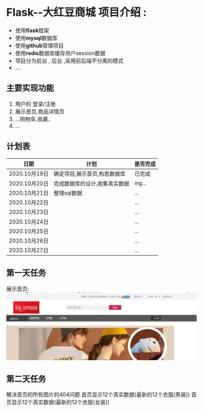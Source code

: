 # Flask--大红豆商城 项目介绍 :
- 使用**flask**框架
- 使用**mysql**数据库
- 使用**github**管理项目
- 使用**redis**数据库缓存用户session数据
- 项目分为前台 , 后台 ,采用前后端不分离的模式
- ....
## 主要实现功能
1. 用户的 登录/注册
2. 展示首页,商品详情页
3. ...购物车,收藏..
4. ...
## 计划表

|  日期   | 计划  |  是否完成|
|  ----  | ----  |   ----  | 
| 2020.10月19日  | 确定项目,展示首页,构思数据库| 已完成  |
| 2020.10月20日  | 完成数据库的设计,收集真实数据 |   ing...  |
| 2020.10月21日  | 整理sql数据 |   ...  |
| 2020.10月22日  |  |   ...  |
| 2020.10月23日  |  |   ...  |
| 2020.10月24日  |  |   ...  |
| 2020.10月25日  |  |   ...  |
| 2020.10月26日  |  |   ...  |
| 2020.10月27日  |  |   ...  |



## 第一天任务
展示首页: ![alt 属性文本](result_img/001.png)




## 第二天任务
解决首页的所有图片的404问题
首页显示12个真实数据(最新的12个衣服(男装))
首页显示12个真实数据(最新的12个衣服(女装))

